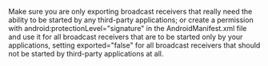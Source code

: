 Make sure you are only exporting broadcast receivers that really need the ability to be started by any third-party applications; or create a permission with android:protectionLevel="signature" in the AndroidManifest.xml file and use it for all broadcast receivers that are to be started only by your applications, setting exported="false" for all broadcast receivers that should not be started by third-party applications at all.
